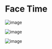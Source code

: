# Face Time
 
![image](https://github.com/RajshreeRajoliya/Face-Time/assets/113670900/da44bdab-316f-41ab-a1a9-e6bd500e53f9)

![image](https://github.com/RajshreeRajoliya/Face-Time/assets/113670900/ec3a2402-ff36-46bc-9cc9-bfcecf5bb09a)

![image](https://github.com/RajshreeRajoliya/Face-Time/assets/113670900/2512ad5b-f5ed-47bf-a078-5bc73dcd8eb5)
